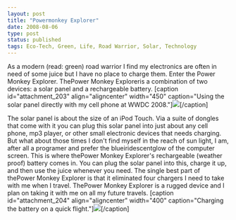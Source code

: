 ```yaml
---
layout: post
title: "Powermonkey Explorer"
date: 2008-08-06
type: post
status: published
tags: Eco-Tech, Green, Life, Road Warrior, Solar, Technology
---
```



As a modern (read: green) road warrior I find my electronics are often in need of some juice but I have no place to charge them. Enter the Power Monkey Explorer. ThePower Monkey Exploreris a combination of two devices: a solar panel and a rechargeable battery. [caption id="attachment_203" align="aligncenter" width="450" caption="Using the solar panel directly with my cell phone at WWDC 2008."][![](http://northisup.org/adam/northisup/wp-content/uploads/2008/08/imgp14761.jpg)](http://northisup.org/adam/northisup/wp-content/uploads/2008/08/imgp14761.jpg)[/caption]



The solar panel is about the size of an iPod Touch. Via a suite of dongles that come with it you can plug this solar panel into just about any cell phone, mp3 player, or other small electronic devices that needs charging. But what about those times I don't find myself in the reach of sun light, I am, after all a programer and prefer the blueiridescentglow of the computer screen. This is where thePower Monkey Explorer's rechargeable (weather proof) battery comes in. You can plug the solar panel into this, charge it up, and then use the juice whenever you need. The single best part of thePower Monkey Explorer is that it eliminated four chargers I need to take with me when I travel. ThePower Monkey Explorer is a rugged device and I plan on taking it with me on all my future travels. [caption id="attachment_204" align="aligncenter" width="400" caption="Charging the battery on a quick flight."][![](http://northisup.org/adam/northisup/wp-content/uploads/2008/08/imgp151311.jpg)](http://northisup.org/adam/northisup/wp-content/uploads/2008/08/imgp151311.jpg)[/caption]



